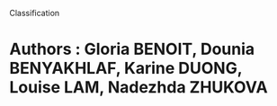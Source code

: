 Classification  

Authors : Gloria BENOIT, Dounia BENYAKHLAF, Karine DUONG, Louise LAM, Nadezhda ZHUKOVA
====
